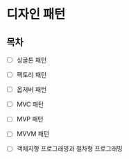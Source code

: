 # 디자인 패턴

## 목차

* [ ] 싱글톤 패턴

* [ ] 팩토리 패턴

* [ ] 옵저버 패턴

* [ ] MVC 패턴

* [ ] MVP 패턴

* [ ] MVVM 패턴

* [ ] 객체지향 프로그래밍과 절차형 프로그래밍

